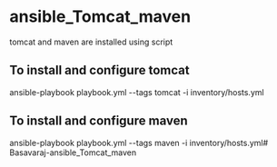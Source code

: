 # ansible_Tomcat_maven
tomcat and maven are installed using script 

## To install and configure tomcat
ansible-playbook playbook.yml --tags tomcat -i inventory/hosts.yml

## To install and configure maven 
ansible-playbook playbook.yml --tags maven -i inventory/hosts.yml# Basavaraj-ansible_Tomcat_maven
